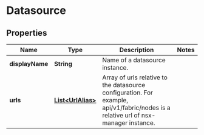 # Datasource

## Properties
Name | Type | Description | Notes
------------ | ------------- | ------------- | -------------
**displayName** | **String** | Name of a datasource instance. | 
**urls** | [**List&lt;UrlAlias&gt;**](UrlAlias.md) | Array of urls relative to the datasource configuration. For example, api/v1/fabric/nodes is a relative url of nsx-manager instance. | 
